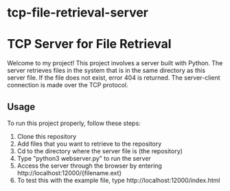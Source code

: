 # tcp-file-retrieval-server

# TCP Server for File Retrieval

Welcome to my project! This project involves a server built with Python. The server retrieves files in the system that is in the same directory as this server file. If the file does not exist, error 404 is returned. The server-client connection is made over the TCP protocol.

## Usage

To run this project properly, follow these steps:

1. Clone this repository
2. Add files that you want to retrieve to the repository
3. Cd to the directory where the server file is (the repository)
4. Type "python3 webserver.py" to run the server
5. Access the server through the browser by entering http://localhost:12000/{filename.ext}
6. To test this with the example file, type http://localhost:12000/index.html





